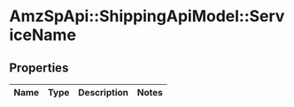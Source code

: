 # AmzSpApi::ShippingApiModel::ServiceName

## Properties
Name | Type | Description | Notes
------------ | ------------- | ------------- | -------------

